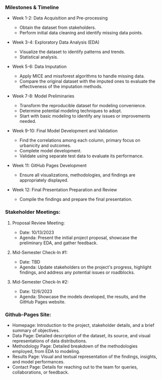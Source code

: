 ### Milestones & Timeline
* Week 1-2: Data Acquisition and Pre-processing
  * Obtain the dataset from stakeholders.
  * Perform initial data cleaning and identify missing data points.
    
* Week 3-4: Exploratory Data Analysis (EDA)
  * Visualize the dataset to identify patterns and trends.
  * Statistical analysis.
    
* Week 5-6: Data Imputation
  * Apply MICE and missforest algorithms to handle missing data.
  * Compare the original dataset with the imputed ones to evaluate the effectiveness of the imputation methods.
    
* Week 7-8: Model Preliminaries
  * Transform the reproducible dataset for modeling convenience.
  * Determine potential modeling techniques to adopt.
  * Start with basic modeling to identify any issues or improvements needed.

* Week 9-10: Final Model Development and Validation
  * Find the correlations among each column, primary focus on urbanicity and outcomes.
  * Complete model development.
  * Validate using separate test data to evaluate its performance.

* Week 11: GitHub Pages Development
  * Ensure all visualizations, methodologies, and findings are appropriately displayed.
 
* Week 12: Final Presentation Preparation and Review
  * Compile the findings and prepare the final presentation.

### Stakeholder Meetings:
1. Proposal Review Meeting:
     * Date: 10/13/2023
     * Agenda:  Present the initial project proposal, showcase the preliminary EDA, and gather feedback.
       
2. Mid-Semester Check-In #1:
    * Date: TBD
    * Agenda: Update stakeholders on the project's progress, highlight findings, and address any potential issues or roadblocks.
      
3. Mid-Semester Check-In #2:
    * Date: 12/6/2023
    * Agenda: Showcase the models developed, the results, and the GitHub Pages website.

### Github-Pages Site:
* Homepage: Introduction to the project, stakeholder details, and a brief summary of objectives.
* Data Page: Detailed description of the dataset, its source, and visual representations of data distributions.
* Methodology Page: Detailed breakdown of the methodologies employed, from EDA to modeling.
* Results Page: Visual and textual representation of the findings, insights, and model performances.
* Contact Page: Details for reaching out to the team for queries, collaborations, or feedback.
